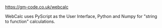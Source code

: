 https://gm-code.co.uk/webcalc

WebCalc uses PyScript as the User Interface, 
Python and Numpy for "string to function" calculations.
